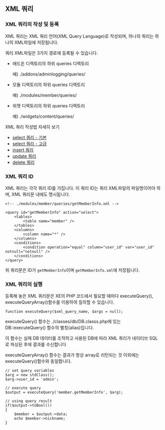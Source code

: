 ## XML 쿼리

### XML 쿼리의 작성 및 등록

XML 쿼리는 XML  쿼리 언어(XML Query Language)로 작성되며, 하나의 쿼리는 하나의 XML파일에 저장됩니다.

쿼리 XML파일은 3가지 경로에 등록될 수 있습니다.

* 애드온 디렉토리의 하위 queries 디렉토리

	예) ./addons/adminlogging/queries/

* 모듈 디렉토리의 하위 queries 디렉토리


	예) ./modules/member/queries/

* 위젯 디렉토리의 하위 queries 디렉토리


	예) ./widgets/content/queries/

XML 쿼리 작성법 자세히 보기	

* [select 쿼리 - 기본](select-clause-basic.md)
* [select 쿼리 - 고급](select-clause-basic.md)
* [insert 쿼리](insert-update-delete-clause.md)
* [update 쿼리](insert-update-delete-clause.md)
* [delete 쿼리](insert-update-delete-clause.md)
	
### XML 쿼리 ID

XML  쿼리는 각각 쿼리 ID를 가집니다. 이 쿼리 ID는 쿼리 XML파일의 파일명이어야 하며, XML 쿼리문 내에도 명시됩니다.

```
<!-- ./modules/member/queries/getMemberInfo.xml -->

<query id="getMemberInfo" action="select">
    <tables>
        <table name="member" />
    </tables>
    <columns>
        <column name="*" />
    </columns>
    <conditions>
        <condition operation="equal" column="user_id" var="user_id" notnull="notnull" />
    </conditions>
</query>

```

위 쿼리문은 ID가 `getMemberInfo`이며 `getMemberInfo.xml`에 저장됩니다.

### XML 쿼리의 실행

등록해 놓은 XML 쿼리문은 XE의 PHP 코드에서 필요할 때마다 executeQuery(), executeQueryArray()함수를 이용하여 질의할 수 있습니다.

```
function executeQuery($xml_query_name, $args = null); 
```

executeQuery() 함수는 ./classes/db/DB.classs.php에 있는 DB::executeQuery() 함수의 별칭(alias)입니다.

이 함수는 실제 DB 데이터를 조작하고 사용된 DB에 따라 XML 쿼리가 네이티브 SQL로 파싱된 후에 결과를 수신합니다

executeQueryArray() 함수는 결과가 항상 array로 리턴되는 것 이외에는 executeQuery()함수와 동일합니다.

```
// set query variables
$arg = new stdClass();
$arg->user_id = 'admin';

// execute query
$output = executeQuery('member.getMemberInfo', $arg);

// using query result
if($output->toBool())
{
    $member = $output->data;
    echo $member->nickname; 
}
```


